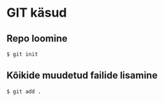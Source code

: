 # GIT käsud

## Repo loomine
```
$ git init
```

## Kõikide muudetud failide lisamine
```
$ git add .
```
